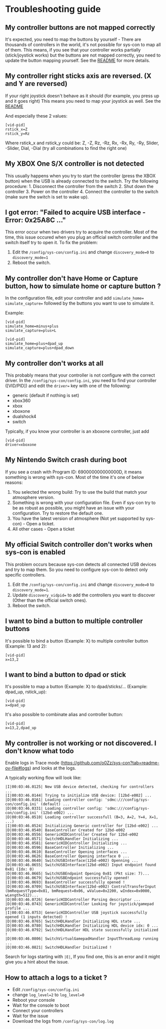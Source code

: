 # Troubleshooting guide

## My controller buttons are not mapped correctly
It's expected, you need to map the buttons by yourself - There are thousands of controllers in the world, it's not possible for sys-con to map all of them.
This means, if you see that your controller works partially (stick/joystick works) but the buttons are not mapped correctly, you need to update the button mapping yourself.
See the [README](https://github.com/o0Zz/sys-con?tab=readme-ov-file#configure-a-controller) for more details.

## My controller right sticks axis are reversed. (X and Y are reversed)
If your right joystick doesn't behave as it should (for example, you press up and it goes right)
This means you need to map your joystick as well.
See the [README](https://github.com/o0Zz/sys-con?tab=readme-ov-file#configure-a-controller) 

And especially these 2 values:
```
[vid-pid]
rstick_x=Z
rstick_y=Rz
```
Where rstick_x and rstick_y could be: Z, -Z, Rz, -Rz, Rx, -Rx, Ry, -Ry, Slider, -Slider, Dial, -Dial (try all combinations to find the right one)

## My XBOX One S/X controller is not detected
This usually happens when you try to start the controller (press the XBOX button) when the USB is already connected to the switch.
Try the following procedure:
    1. Disconnect the controller from the switch
    2. Shut down the controller
    3. Power on the controller
    4. Connect the controller to the switch (make sure the switch is set to wake up).

## I got error: "Failed to acquire USB interface - Error: 0x25A8C ..."
This error occur when two drivers try to acquire the controller.
Most of the time, this issue occured when you plug an official switch controller and the switch itself try to open it.
To fix the problem:

1. Edit the `/config/sys-con/config.ini` and change `discovery_mode=0` to `discovery_mode=1`
2. Reboot the switch.

## My controller don't have Home or Capture button, how to simulate home or capture button ?
In the configuration file, edit your controller and add `simulate_home=` `simulate_capture=` followed by the buttons you want to use to simulate it.

Example:
```
[vid-pid]
simulate_home=minus+plus
simulate_capture=plus+L

[vid-pid]
simulate_home=plus+dpad_up
simulate_capture=plus+dpad_down
```

## My controller don't works at all
This probably means that your controller is not configure with the correct driver.
In the `/config/sys-con/config.ini`, you need to find your controller (\[VID/PID\]) and edit the `driver=` key with one of the following:
 - generic (default if nothing is set)
 - xbox360
 - xbox
 - xboxone
 - dualshock4
 - switch

Typically, if you know your controller is an xboxone controller, just add
```
[vid-pid]
driver=xboxone
```

## My Nintendo Switch crash during boot
If you see a crash with Program ID: 690000000000000D, it means something is wrong with sys-con.
Most of the time it's one of below reasons:

1) You selected the wrong build: Try to use the build that match your atmosphere version.
2) Something is wrong with your configuration file. Even if sys-con try to be as robust as possible, you might have an issue with your configuration. Try to restore the default one.
3) You have the latest version of atmosphere (Not yet supported by sys-con) - Open a ticket.
4) All other cases - Open a ticket

## My official Switch controller don't works when sys-con is enabled
This problem occurs because sys-con detects all connected USB devices and try to map them.
So you need to configure sys-con to detect only specific controllers.

1. Edit the `/config/sys-con/config.ini` and change `discovery_mode=0` to `discovery_mode=1`.
2. Update `discovery_vidpid=` to add the controllers you want to discover (Other than the official switch ones). 
3. Reboot the switch.

## I want to bind a button to multiple controller buttons 
It's possible to bind a button (Example: X) to multiple controller button (Example: 13 and 2):

```
[vid-pid]
x=13,2
```

## I want to bind a button to dpad or stick
It's possible to map a button (Example: X) to dpad/sticks/... (Example: dpad_up, rstick_up):

```
[vid-pid]
x=dpad_up
```

It's also possible to combinate alias and controller button:

```
[vid-pid]
x=13,2,dpad_up
```

## My controller is not working or not discovered. I don't know what todo
Enable logs in Trace mode (https://github.com/o0Zz/sys-con?tab=readme-ov-file#logs) and looks at the logs.

A typically working flow will look like:

```
|I|00:03:46.0125| New USB device detected, checking for controllers ...
|I|00:03:46.0144| Trying to initialize USB device: [12bd-e002] ...
|D|00:03:46.0161| Loading controller config: 'sdmc:///config/sys-con/config.ini' (default) ...
|D|00:03:46.0331| Loading controller config: 'sdmc:///config/sys-con/config.ini' (12bd-e002) ...
|D|00:03:46.0510| Loading controller successfull (B=3, A=2, Y=4, X=1, ...)
|I|00:03:46.0524| Initializing Generic controller for [12bd-e002] ...
|D|00:03:46.0540| BaseController Created for 12bd-e002
|D|00:03:46.0556| GenericHIDController Created for 12bd-e002
|D|00:03:46.0571| SwitchHDLHandler Initializing ...
|D|00:03:46.0581| GenericHIDController Initializing ...
|D|00:03:46.0596| BaseController Initializing ...
|D|00:03:46.0610| BaseController Opening interfaces ...
|D|00:03:46.0626| BaseController Opening interface 0 ...
|D|00:03:46.0640| SwitchUSBInterface(12bd-e002) Openning ...
|D|00:03:46.0655| SwitchUSBInterface(12bd-e002) Input endpoint found 0x81 (Idx: 0)
|D|00:03:46.0665| SwitchUSBEndpoint Opening 0x81 (Pkt size: 7)...
|D|00:03:46.0679| SwitchUSBEndpoint successfully opened!
|I|00:03:46.0693| BaseController successfully opened !
|D|00:03:46.0709| SwitchUSBInterface(12bd-e002) ControlTransferInput (bmRequestType=0x81, bmRequest=0x06, wValue=0x2200, wIndex=0x0000, wLength=512)...
|D|00:03:46.0726| GenericHIDController Parsing descriptor ...
|D|00:03:46.0743| GenericHIDController Looking for joystick/gamepad profile ...
|I|00:03:46.0753| GenericHIDController USB joystick successfully opened (1 inputs detected) !
|D|00:03:46.0765| SwitchHDLHandler Initializing HDL state ...
|D|00:03:46.0780| SwitchHDLHandler Initializing HDL device idx: 0 ...
|D|00:03:46.0792| SwitchHDLHandler HDL state successfully initialized !
|D|00:03:46.0806| SwitchVirtualGamepadHandler InputThreadLoop running ...
|D|00:03:46.0821| SwitchHDLHandler Initialized !
```

Search for logs starting with `|E|`, If you find one, this is an error and it might give you a hint about the issue.

## How to attach a logs to a ticket ?
- Edit `/config/sys-con/config.ini`
- change `log_level=2` to `log_level=0`
- Reboot your console
- Wait for the console to boot
- Connect your controllers
- Wait for the issue
- Download the logs from `/config/sys-con/log.log`
